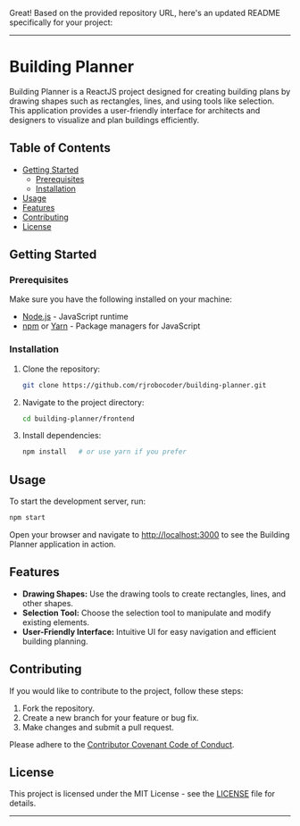 Great! Based on the provided repository URL, here's an updated README specifically for your project:

---

# Building Planner

Building Planner is a ReactJS project designed for creating building plans by drawing shapes such as rectangles, lines, and using tools like selection. This application provides a user-friendly interface for architects and designers to visualize and plan buildings efficiently.

## Table of Contents

- [Getting Started](#getting-started)
  - [Prerequisites](#prerequisites)
  - [Installation](#installation)
- [Usage](#usage)
- [Features](#features)
- [Contributing](#contributing)
- [License](#license)

## Getting Started

### Prerequisites

Make sure you have the following installed on your machine:

- [Node.js](https://nodejs.org/) - JavaScript runtime
- [npm](https://www.npmjs.com/) or [Yarn](https://yarnpkg.com/) - Package managers for JavaScript

### Installation

1. Clone the repository:

   ```bash
   git clone https://github.com/rjrobocoder/building-planner.git
   ```

2. Navigate to the project directory:

   ```bash
   cd building-planner/frontend
   ```

3. Install dependencies:

   ```bash
   npm install   # or use yarn if you prefer
   ```

## Usage

To start the development server, run:

```bash
npm start
```

Open your browser and navigate to [http://localhost:3000](http://localhost:3000) to see the Building Planner application in action.

## Features

- **Drawing Shapes:** Use the drawing tools to create rectangles, lines, and other shapes.
- **Selection Tool:** Choose the selection tool to manipulate and modify existing elements.
- **User-Friendly Interface:** Intuitive UI for easy navigation and efficient building planning.

## Contributing

If you would like to contribute to the project, follow these steps:

1. Fork the repository.
2. Create a new branch for your feature or bug fix.
3. Make changes and submit a pull request.

Please adhere to the [Contributor Covenant Code of Conduct](CODE_OF_CONDUCT.md).

## License

This project is licensed under the MIT License - see the [LICENSE](LICENSE) file for details.

---
